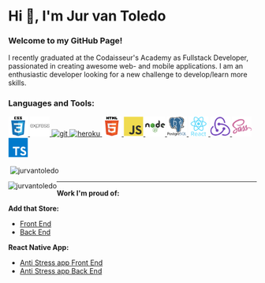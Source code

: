 <h1>Hi 👋, I'm Jur van Toledo</h1>
<h3>Welcome to my GitHub Page!</h3>
I recently graduated at the Codaisseur's Academy as Fullstack Developer, passionated in creating awesome web- and mobile applications. I am an enthusiastic developer looking for a new challenge to develop/learn more skills.


<h3 align="left">Languages and Tools:</h3>
<p align="left"> <a href="https://www.w3schools.com/css/" target="_blank"> <img src="https://raw.githubusercontent.com/devicons/devicon/master/icons/css3/css3-original-wordmark.svg" alt="css3" width="40" height="40"/> </a> <a href="https://expressjs.com" target="_blank"> <img src="https://raw.githubusercontent.com/devicons/devicon/master/icons/express/express-original-wordmark.svg" alt="express" width="40" height="40"/> </a> <a href="https://git-scm.com/" target="_blank"> <img src="https://www.vectorlogo.zone/logos/git-scm/git-scm-icon.svg" alt="git" width="40" height="40"/> </a> <a href="https://heroku.com" target="_blank"> <img src="https://www.vectorlogo.zone/logos/heroku/heroku-icon.svg" alt="heroku" width="40" height="40"/> </a> <a href="https://www.w3.org/html/" target="_blank"> <img src="https://raw.githubusercontent.com/devicons/devicon/master/icons/html5/html5-original-wordmark.svg" alt="html5" width="40" height="40"/> </a> <a href="https://developer.mozilla.org/en-US/docs/Web/JavaScript" target="_blank"> <img src="https://raw.githubusercontent.com/devicons/devicon/master/icons/javascript/javascript-original.svg" alt="javascript" width="40" height="40"/> </a> <a href="https://nodejs.org" target="_blank"> <img src="https://raw.githubusercontent.com/devicons/devicon/master/icons/nodejs/nodejs-original-wordmark.svg" alt="nodejs" width="40" height="40"/> </a> <a href="https://www.postgresql.org" target="_blank"> <img src="https://raw.githubusercontent.com/devicons/devicon/master/icons/postgresql/postgresql-original-wordmark.svg" alt="postgresql" width="40" height="40"/> </a> <a href="https://reactjs.org/" target="_blank"> <img src="https://raw.githubusercontent.com/devicons/devicon/master/icons/react/react-original-wordmark.svg" alt="react" width="40" height="40"/> </a> <a href="https://redux.js.org" target="_blank"> <img src="https://raw.githubusercontent.com/devicons/devicon/master/icons/redux/redux-original.svg" alt="redux" width="40" height="40"/> </a> <a href="https://sass-lang.com" target="_blank"> <img src="https://raw.githubusercontent.com/devicons/devicon/master/icons/sass/sass-original.svg" alt="sass" width="40" height="40"/> </a> <a href="https://www.typescriptlang.org/" target="_blank"> <img src="https://raw.githubusercontent.com/devicons/devicon/master/icons/typescript/typescript-original.svg" alt="typescript" width="40" height="40"/> </a> </p>

<p>&nbsp;<img align="center" src="https://github-readme-stats.vercel.app/api?username=jurvantoledo&show_icons=true&locale=en" alt="jurvantoledo" /></p>
<p><img align="left" src="https://github-readme-stats.vercel.app/api/top-langs?username=jurvantoledo&show_icons=true&locale=en&layout=compact" alt="jurvantoledo" /></p>


--- 

<p><b>Work I'm proud of:</b></p>
<b>Add that Store:</b><br />
<ul>
  <li><a href="https://github.com/jurvantoledo/add-that-store-client">Front End</a></li>
  <li><a href="https://github.com/jurvantoledo/Add-that-store-server">Back End</a></li> 
</ul>

<b>React Native App:</b><br />
<ul>
  <li><a href="https://github.com/jurvantoledo/stress-client">Anti Stress app Front End</a></li>
  <li><a href="https://github.com/jurvantoledo/stress-server">Anti Stress app Back End</a></li>
</ul>


